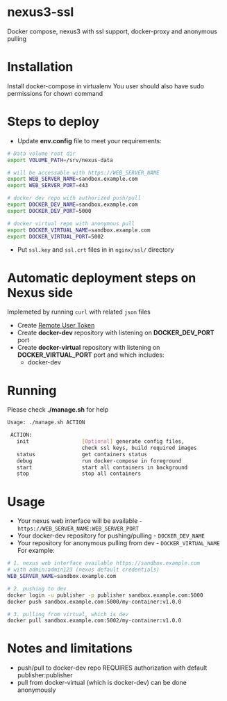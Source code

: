 # nexus3-ssl
Docker compose, nexus3 with ssl support, docker-proxy and anonymous pulling

# Installation

Install docker-compose in virtualenv
You user should also have sudo permissions for chown command

# Steps to deploy

* Update **env.config** file to meet your requirements:

```bash
# Data volume root dir
export VOLUME_PATH=/srv/nexus-data

# will be accessable with https://WEB_SERVER_NAME
export WEB_SERVER_NAME=sandbox.example.com
export WEB_SERVER_PORT=443

# docker dev repo with authorized push/pull
export DOCKER_DEV_NAME=sandbox.example.com
export DOCKER_DEV_PORT=5000

# docker virtual repo with anonymous pull
export DOCKER_VIRTUAL_NAME=sandbox.example.com
export DOCKER_VIRTUAL_PORT=5002
```

* Put `ssl.key` and `ssl.crt` files in in `nginx/ssl/` directory

# Automatic deployment steps on **Nexus** side

Implemeted by running `curl` with related `json` files

* Create [Remote User Token](https://books.sonatype.com/nexus-book/reference3/security.html#remote-user-token)
* Create **docker-dev** repository with listening on **DOCKER_DEV_PORT** port
* Create **docker-virtual** repository with listening on **DOCKER_VIRTUAL_PORT** port and which includes:
   - docker-dev

# Running
Please check **./manage.sh** for help
```bash
Usage: ./manage.sh ACTION

 ACTION:
   init                 [Optional] generate config files,
                        check ssl keys, build required images
   status               get containers status
   debug                run docker-compose in foreground
   start                start all containers in background
   stop                 stop all containers
```

# Usage
* Your nexus web interface will be available - `https://WEB_SERVER_NAME:WEB_SERVER_PORT`
* Your docker-dev repository for pushing/pulling - `DOCKER_DEV_NAME`
* Your repository for anonymous pulling from dev - `DOCKER_VIRTUAL_NAME`
For example:

```bash
# 1. nexus web interface available https://sandbox.example.com
# with admin:admin123 (nexus default credentials)
WEB_SERVER_NAME=sandbox.example.com

# 2. pushing to dev
docker login -u publisher -p publisher sandbox.example.com:5000
docker push sandbox.example.com:5000/my-container:v1.0.0

# 3. pulling from virtual, which is dev
docker pull sandbox.example.com:5002/my-container:v1.0.0
```

# Notes and limitations

* push/pull to docker-dev repo REQUIRES authorization with default publisher:publisher
* pull from docker-virtual (which is docker-dev) can be done anonymously
